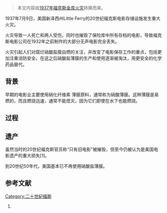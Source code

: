 > 本文内容由[1937年福克斯金库火灾](https://zh.wikipedia.org/wiki/1937年福克斯金库火灾)转换而来。


1937年7月9日，美国新泽西州Little Ferry的20世纪福克斯电影存储设施发生重大火灾。

火灾导致一人死亡和两人受伤，同时也摧毁了保险库中所有存档的电影，导致福克斯电影公司在1932年之前制作的大部分无声电影完全丢失。

火灾引起人们对腐烂硝酸盐膜自燃的关注，并改变了电影保存工作的重点，包括更加注重消防安全。在这之后硝酸盐薄膜的生产和使用逐渐被淘汰，用更安全的化学药品替代。

## 背景

早期的电影业主要使用硝化纤维素 薄膜原料，通常称为硝酸薄膜。这种薄膜是易燃的，而且燃烧迅速，通常不能熄灭，因为它们即使在水下也能燃烧。

## 过程

## 遗产

虽然当时的20世纪福克斯官员称“只有旧电影”被摧毁，但至今仍被认为是美国电影遗产的重大损失\[1\]。

到20世纪50年代，美国基本已不再使用硝酸盐薄膜。

## 参考文献

[Category:二十世紀福斯](https://zh.wikipedia.org/wiki/Category:二十世紀福斯 "wikilink")

1.